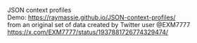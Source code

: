 
JSON context profiles <br/>
Demo: https://raymassie.github.io/JSON-context-profiles/ <br/>
from an original set of data created by Twitter user @EXM7777 <br/>
https://x.com/EXM7777/status/1937881726774329474/ <br/>
